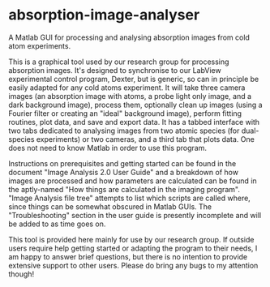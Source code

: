 # absorption-image-analyser
A Matlab GUI for processing and analysing absorption images from cold atom experiments.

This is a graphical tool used by our research group for processing absorption images. It's designed to synchronise to our LabView experimental control program, Dexter, but is generic, so can in principle be easily adapted for any cold atoms experiment. It will take three camera images (an absorption image with atoms, a probe light only image, and a dark background image), process them, optionally clean up images (using a Fourier filter or creating an "ideal" background image), perform fitting routines, plot data, and save and export data. It has a tabbed interface with two tabs dedicated to analysing images from two atomic species (for dual-species experiments) or two cameras, and a third tab that plots data. One does not need to know Matlab in order to use this program.

Instructions on prerequisites and getting started can be found in the document "Image Analysis 2.0 User Guide" and a breakdown of how images are processed and how parameters are calculated can be found in the aptly-named "How things are calculated in the imaging program". "Image Analysis file tree" attempts to list which scripts are called where, since things can be somewhat obscured in Matlab GUIs. The "Troubleshooting" section in the user guide is presently incomplete and will be added to as time goes on.

This tool is provided here mainly for use by our research group. If outside users require help getting started or adapting the program to their needs, I am happy to answer brief questions, but there is no intention to provide extensive support to other users. Please do bring any bugs to my attention though!
